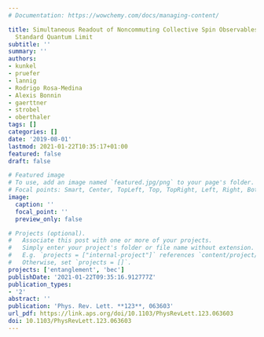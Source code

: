 ```yaml
---
# Documentation: https://wowchemy.com/docs/managing-content/

title: Simultaneous Readout of Noncommuting Collective Spin Observables beyond the
  Standard Quantum Limit
subtitle: ''
summary: ''
authors:
- kunkel
- pruefer
- lannig
- Rodrigo Rosa-Medina
- Alexis Bonnin
- gaerttner
- strobel
- oberthaler
tags: []
categories: []
date: '2019-08-01'
lastmod: 2021-01-22T10:35:17+01:00
featured: false
draft: false

# Featured image
# To use, add an image named `featured.jpg/png` to your page's folder.
# Focal points: Smart, Center, TopLeft, Top, TopRight, Left, Right, BottomLeft, Bottom, BottomRight.
image:
  caption: ''
  focal_point: ''
  preview_only: false

# Projects (optional).
#   Associate this post with one or more of your projects.
#   Simply enter your project's folder or file name without extension.
#   E.g. `projects = ["internal-project"]` references `content/project/deep-learning/index.md`.
#   Otherwise, set `projects = []`.
projects: ['entanglement', 'bec']
publishDate: '2021-01-22T09:35:16.912777Z'
publication_types:
- '2'
abstract: ''
publication: 'Phys. Rev. Lett. **123**, 063603'
url_pdf: https://link.aps.org/doi/10.1103/PhysRevLett.123.063603
doi: 10.1103/PhysRevLett.123.063603
---
```

